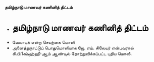 **தமிழ்நாடு மாணவர் கணினித் திட்டம்**
- # தமிழ்நாடு மாணவர் கணினித் திட்டம்
- வேலாபுக் என்ற செயற்கை மொஸீ
- அனைத்துநாட்டுப் பொதுமொஸீயாக ஜே. எம். சிலேயர் என்பவரால் கி.பி.1க்ஷ்ஹ்ஹீ-ஆம் ஆண்டில் தோற்றுவிக்கப்பட்ட புதிய மொஸீ.

